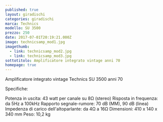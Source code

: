 ```yaml
---
published: true
layout: giradischi
categories: giradischi
marca: Technics
modello: SU 3500
prezzo: 250
date: 2017-07-01T20:19:21.000Z
image: technicsamp_mod1.jpg
imagethumb:
  - link: technicsamp_mod2.jpg
  - link: technicsamp_mod3.jpg
sottotitolo: Amplificatore integrato vintage anni 70
homepage: true
---
```

Amplificatore integrato vintage Technics SU 3500 anni 70

Specifiche:

Potenza in uscita: 43 watt per canale su 8Ω (stereo)
Risposta in frequenza: da 5Hz a 100kHz
Rapporto segnale-rumore: 70 dB (MM), 90 dB (linea)
Impedenza di carico dell'altoparlante: da 4Ω a 16Ω
Dimensioni: 410 x 140 x 340 mm
Peso: 10,2 kg

